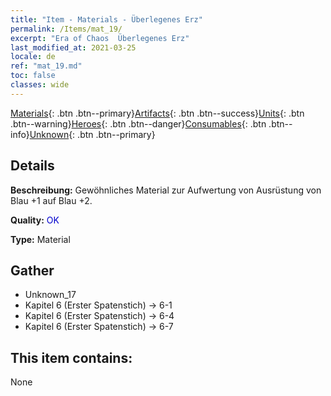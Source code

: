 ```yaml
---
title: "Item - Materials - Überlegenes Erz"
permalink: /Items/mat_19/
excerpt: "Era of Chaos  Überlegenes Erz"
last_modified_at: 2021-03-25
locale: de
ref: "mat_19.md"
toc: false
classes: wide
---
```

 [Materials](/de/Items/){: .btn .btn--primary}[Artifacts](/de/Items/Artifacts/){: .btn .btn--success}[Units](/de/Items/Units/){: .btn .btn--warning}[Heroes](/de/Items/Heroes/){: .btn .btn--danger}[Consumables](/de/Items/Consumables/){: .btn .btn--info}[Unknown](/de/Items/Unknown/){: .btn .btn--primary}

## Details
 **Beschreibung:** Gewöhnliches Material zur Aufwertung von Ausrüstung von Blau +1 auf Blau +2.

 **Quality:** <span style="color: #0000CD">OK</span>

 **Type:** Material

## Gather

*    Unknown_17 
*    Kapitel 6 (Erster Spatenstich) -> 6-1 
*    Kapitel 6 (Erster Spatenstich) -> 6-4 
*    Kapitel 6 (Erster Spatenstich) -> 6-7 

## This item contains:

  None

